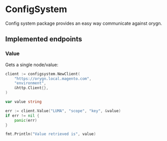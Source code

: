 # ConfigSystem

Config system package provides an easy way communicate against orygn. 

## Implemented endpoints

### Value

Gets a single node/value:

```go
client := configsystem.NewClient(
	"https://orygn.local.magento.com",
	"environment",
	&http.Client{},
)

var value string

err := client.Value("LUMA", "scope", "key", &value)
if err != nil {
	panic(err)
}

fmt.Println("Value retrieved is", value)
```
